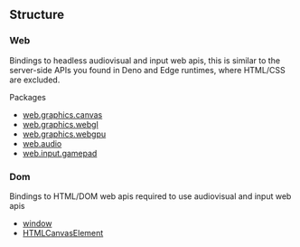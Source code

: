 ## Structure

### Web
Bindings to headless audiovisual and input web apis, this is similar to the server-side APIs you found in Deno and Edge runtimes, where HTML/CSS are excluded.

Packages
* [web.graphics.canvas](https://developer.mozilla.org/en-US/docs/Web/API/Canvas_API)
* [web.graphics.webgl](https://developer.mozilla.org/en-US/docs/Web/API/WebGL_API)
* [web.graphics.webgpu](https://developer.mozilla.org/en-US/docs/Web/API/WebGPU_API)
* [web.audio](https://developer.mozilla.org/en-US/docs/Web/API/Web_Audio_API)
* [web.input.gamepad](https://developer.mozilla.org/en-US/docs/Web/API/Gamepad_API)

### Dom
Bindings to HTML/DOM web apis required to use audiovisual and input web apis
* [window](https://developer.mozilla.org/en-US/docs/Web/API/Window)
* [HTMLCanvasElement](https://developer.mozilla.org/en-US/docs/Web/API/HTMLCanvasElement)